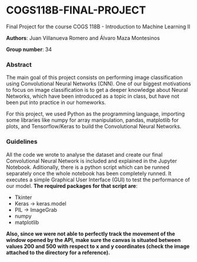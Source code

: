 # COGS118B-FINAL-PROJECT

Final Project for the course COGS 118B - Introduction to Machine Learning II

__Authors__: Juan Villanueva Romero and Álvaro Maza Montesinos

__Group number__: 34

### Abstract

The main goal of this project consists on performing image classification using Convolutional Neural Networks (CNN). One of our biggest motivations to focus on image classification is to get a deeper knowledge about Neural Networks, which have been introduced as a topic in class, but have not been put into practice in our homeworks.

For this project, we used Python as the programming language, importing some libraries like numpy for array manipulation, pandas, matplotlib for plots, and Tensorflow/Keras to build the Convolutional Neural Networks.

### Guidelines

All the code we wrote to analyse the dataset and create our final Convolutional Neural Network is included and explained in the Jupyter Notebook. Aditionally, there is a python script which can be runned separately once the whole notebook has been completely runned. It executes a simple Graphical User Interface (GUI) to test the performance of our model. __The required packages for that script are__:


- Tkinter 
- Keras -> keras.model
- PIL -> ImageGrab
- numpy
- matplotlib

__Also, since we were not able to perfectly track the movement of the window opened by the API, make sure the canvas is situated between values 200 and 500 with respect to x and y coordinates (check the image attached to the directory for a reference).__

